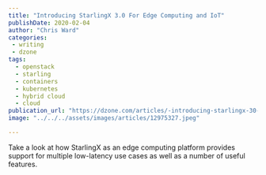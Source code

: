 ```yaml
---
title: "Introducing StarlingX 3.0 For Edge Computing and IoT"
publishDate: 2020-02-04
author: "Chris Ward"
categories:
 - writing
 - dzone
tags:
  - openstack
  - starling
  - containers
  - kubernetes
  - hybrid cloud
  - cloud
publication_url: "https://dzone.com/articles/-introducing-starlingx-30-for-edge-computing-and-i"
image: "../../../assets/images/articles/12975327.jpeg"

---
```

Take a look at how StarlingX as an edge computing platform provides support for multiple low-latency use cases as well as a number of useful features.

